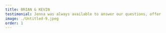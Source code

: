 ```yaml
---
title: BRIAN & KEVIN
testimonial: Jenna was always available to answer our questions, offer recommendations, and ensure that everything ran smoothly. Her dedication to capturing our love story was evident in every shot, and we are grateful for her beautiful work.
image: ./Untitled-9.jpeg
order: 1
---
```


